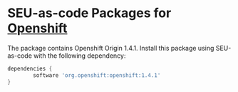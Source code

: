 # SEU-as-code Packages for [Openshift](https://www.openshift.org/)


The package contains Openshift Origin 1.4.1. 
Install this package using SEU-as-code with the following dependency:
```groovy
dependencies {
		software 'org.openshift:openshift:1.4.1'
}
```
